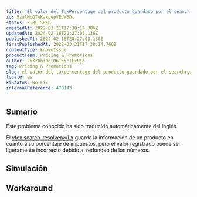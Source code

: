 ```yaml
---
title: 'El valor del TaxPercentage del producto guardado por el search-resolver es incorrecto debido al redondeo'
id: 5zalMbGTuKaxpepVEdW3Dt
status: PUBLISHED
createdAt: 2022-03-21T17:38:14.386Z
updatedAt: 2024-02-16T20:27:03.136Z
publishedAt: 2024-02-16T20:27:03.136Z
firstPublishedAt: 2022-03-21T17:38:14.760Z
contentType: knownIssue
productTeam: Pricing & Promotions
author: 2mXZkbi0oi061KicTExNjo
tag: Pricing & Promotions
slug: el-valor-del-taxpercentage-del-producto-guardado-por-el-searchresolver-es-incorrecto-debido-al-redondeo
locale: es
kiStatus: No Fix
internalReference: 470143
---
```


## Sumario

<div class="alert alert-info">
  <p>Este problema conocido ha sido traducido automáticamente del inglés.</p>
</div>


El vtex.search-resolver@1.x guarda la información de un producto en cuanto a su porcentaje de impuestos, pero el valor registrado puede ser ligeramente incorrecto debido al redondeo de los números.



## Simulación



## Workaround



